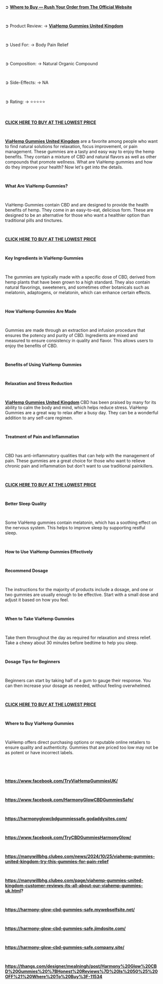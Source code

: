 <p>➲ <a href="https://taptonow.com/buy-viahempgummiesunitedkingdom/"><strong>Where to Buy &mdash; Rush Your Order from The Official Website</strong></a></p>
<p>&nbsp;</p>
<p>➲ Product Review: &rarr; <a href="https://taptonow.com/buy-viahempgummiesunitedkingdom/"><strong>ViaHemp Gummies United Kingdom</strong></a></p>
<p>&nbsp;</p>
<p>➲ Used For: &rarr; Body Pain Relief</p>
<p>&nbsp;</p>
<p>➲ Composition: &rarr; Natural Organic Compound</p>
<p>&nbsp;</p>
<p>➲ Side-Effects: &rarr; NA</p>
<p>&nbsp;</p>
<p>➲ Rating: &rarr; ⭐⭐⭐⭐⭐</p>
<p>&nbsp;</p>
<p><strong><a href="https://taptonow.com/buy-viahempgummiesunitedkingdom/">CLICK HERE TO BUY AT THE LOWEST PRICE</a></strong></p>
<p>&nbsp;</p>
<p><a href="https://www.facebook.com/TryViaHempGummiesUK/"><strong>ViaHemp Gummies United Kingdom</strong></a> are a favorite among people who want to find natural solutions for relaxation, focus improvement, or pain management. These gummies are a tasty and easy way to enjoy the hemp benefits. They contain a mixture of CBD and natural flavors as well as other compounds that promote wellness. What are ViaHemp gummies and how do they improve your health? Now let's get into the details.</p>
<p>&nbsp;</p>
<p><strong>What Are ViaHemp Gummies?</strong></p>
<p>&nbsp;</p>
<p>ViaHemp Gummies contain CBD and are designed to provide the health benefits of hemp. They come in an easy-to-eat, delicious form. These are designed to be an alternative for those who want a healthier option than traditional pills and tinctures.</p>
<p>&nbsp;</p>
<p><strong><a href="https://taptonow.com/buy-viahempgummiesunitedkingdom/">CLICK HERE TO BUY AT THE LOWEST PRICE</a></strong></p>
<p>&nbsp;</p>
<p><strong>Key Ingredients in ViaHemp Gummies</strong></p>
<p>&nbsp;</p>
<p>The gummies are typically made with a specific dose of CBD, derived from hemp plants that have been grown to a high standard. They also contain natural flavorings, sweeteners, and sometimes other botanicals such as melatonin, adaptogens, or melatonin, which can enhance certain effects.</p>
<p>&nbsp;</p>
<p><strong>How ViaHemp Gummies Are Made</strong></p>
<p>&nbsp;</p>
<p>Gummies are made through an extraction and infusion procedure that ensures the potency and purity of CBD. Ingredients are mixed and measured to ensure consistency in quality and flavor. This allows users to enjoy the benefits of CBD.</p>
<p>&nbsp;</p>
<p><strong>Benefits of Using ViaHemp Gummies</strong></p>
<p>&nbsp;</p>
<p><strong>Relaxation and Stress Reduction</strong></p>
<p>&nbsp;</p>
<p><strong><a href="https://www.facebook.com/TryViaHempGummiesUK/">ViaHemp Gummies United Kingdom</a> </strong>CBD has been praised by many for its ability to calm the body and mind, which helps reduce stress. ViaHemp Gummies are a great way to relax after a busy day. They can be a wonderful addition to any self-care regimen.</p>
<p>&nbsp;</p>
<p><strong>Treatment of Pain and Inflammation</strong></p>
<p>&nbsp;</p>
<p>CBD has anti-inflammatory qualities that can help with the management of pain. These gummies are a great choice for those who want to relieve chronic pain and inflammation but don't want to use traditional painkillers.</p>
<p>&nbsp;</p>
<p><strong><a href="https://taptonow.com/buy-viahempgummiesunitedkingdom/">CLICK HERE TO BUY AT THE LOWEST PRICE</a></strong></p>
<p>&nbsp;</p>
<p><strong>Better Sleep Quality</strong></p>
<p>&nbsp;</p>
<p>Some ViaHemp gummies contain melatonin, which has a soothing effect on the nervous system. This helps to improve sleep by supporting restful sleep.</p>
<p>&nbsp;</p>
<p><strong>How to Use ViaHemp Gummies Effectively</strong></p>
<p>&nbsp;</p>
<p><strong>Recommend Dosage</strong></p>
<p>&nbsp;</p>
<p>The instructions for the majority of products include a dosage, and one or two gummies are usually enough to be effective. Start with a small dose and adjust it based on how you feel.</p>
<p>&nbsp;</p>
<p><strong>When to Take ViaHemp Gummies</strong></p>
<p>&nbsp;</p>
<p>Take them throughout the day as required for relaxation and stress relief. Take a chewy about 30 minutes before bedtime to help you sleep.</p>
<p>&nbsp;</p>
<p><strong>Dosage Tips for Beginners</strong></p>
<p>&nbsp;</p>
<p>Beginners can start by taking half of a gum to gauge their response. You can then increase your dosage as needed, without feeling overwhelmed.</p>
<p>&nbsp;</p>
<p><strong><a href="https://taptonow.com/buy-viahempgummiesunitedkingdom/">CLICK HERE TO BUY AT THE LOWEST PRICE</a></strong></p>
<p>&nbsp;</p>
<p><strong>Where to Buy ViaHemp Gummies</strong></p>
<p>&nbsp;</p>
<p>ViaHemp offers direct purchasing options or reputable online retailers to ensure quality and authenticity. Gummies that are priced too low may not be as potent or have incorrect labels.</p>
<p>&nbsp;</p>
<p>&nbsp;</p>
<p><a href="https://www.facebook.com/TryViaHempGummiesUK/"><strong>https://www.facebook.com/TryViaHempGummiesUK/</strong></a></p>
<p>&nbsp;</p>
<p><a href="https://www.facebook.com/HarmonyGlowCBDGummiesSafe/"><strong>https://www.facebook.com/HarmonyGlowCBDGummiesSafe/</strong></a></p>
<p>&nbsp;</p>
<p><a href="https://harmonyglowcbdgummiessafe.godaddysites.com/"><strong>https://harmonyglowcbdgummiessafe.godaddysites.com/</strong></a></p>
<p>&nbsp;</p>
<p><a href="https://www.facebook.com/TryCBDGummiesHarmonyGlow/"><strong>https://www.facebook.com/TryCBDGummiesHarmonyGlow/</strong></a></p>
<p>&nbsp;</p>
<p><a href="https://manywillbhg.clubeo.com/news/2024/10/25/viahemp-gummies-united-kingdom-try-this-gummies-for-pain-relief"><strong>https://manywillbhg.clubeo.com/news/2024/10/25/viahemp-gummies-united-kingdom-try-this-gummies-for-pain-relief</strong></a></p>
<p>&nbsp;</p>
<p><strong><a href="https://manywillbhg.clubeo.com/page/viahemp-gummies-united-kingdom-customer-reviews-its-all-about-our-viahemp-gummies-uk.html">https://manywillbhg.clubeo.com/page/viahemp-gummies-united-kingdom-customer-reviews-its-all-about-our-viahemp-gummies-uk.html</a>?</strong></p>
<p>&nbsp;</p>
<p><a href="https://harmony-glow-cbd-gummies-safe.mywebselfsite.net/"><strong>https://harmony-glow-cbd-gummies-safe.mywebselfsite.net/</strong></a></p>
<p>&nbsp;</p>
<p><a href="https://harmony-glow-cbd-gummies-safe.jimdosite.com/"><strong>https://harmony-glow-cbd-gummies-safe.jimdosite.com/</strong></a></p>
<p>&nbsp;</p>
<p><a href="https://harmony-glow-cbd-gummies-safe.company.site/"><strong>https://harmony-glow-cbd-gummies-safe.company.site/</strong></a></p>
<p>&nbsp;</p>
<p><a href="https://thangs.com/designer/mealningh/post/Harmony%20Glow%20CBD%20Gummies%20%7BHonest%20Reviews%7D%20Is%2050%25%20OFF%21%20Where%20To%20Buy%3F-11534"><strong>https://thangs.com/designer/mealningh/post/Harmony%20Glow%20CBD%20Gummies%20%7BHonest%20Reviews%7D%20Is%2050%25%20OFF%21%20Where%20To%20Buy%3F-11534</strong></a></p>
<p>&nbsp;</p>
